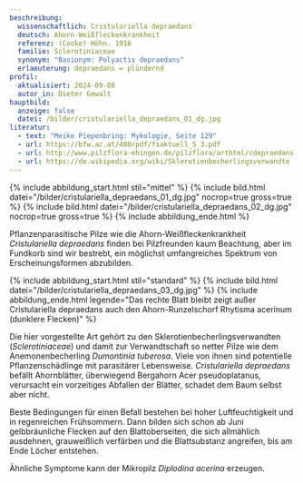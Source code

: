 ```yaml
---
beschreibung:
  wissenschaftlich: Cristulariella depraedans
  deutsch: Ahorn-Weißfleckenkrankheit
  referenz: (Cooke) Höhn. 1916
  familie: Sclerotiniaceae
  synonym: "Basionym: Polyactis depraedans"
  erlaeuterung: depraedans = plündernd
profil:
  aktualisiert: 2024-09-08
  autor_in: Dieter Gewalt
hauptbild:
  anzeige: false
  datei: /bilder/cristulariella_depraedans_01_dg.jpg
literatur:
  - text: "Meike Piepenbring: Mykologie, Seite 129"
  - url: https://bfw.ac.at/400/pdf/fsaktuell_5_3.pdf
  - url: http://www.pilzflora-ehingen.de/pilzflora/arthtml/cdepraedans.php
  - url: https://de.wikipedia.org/wiki/Sklerotienbecherlingsverwandte
---
```

{% include abbildung_start.html stil="mittel" %}
{% include bild.html datei="/bilder/cristulariella_depraedans_01_dg.jpg" nocrop=true gross=true %}
{% include bild.html datei="/bilder/cristulariella_depraedans_02_dg.jpg" nocrop=true gross=true %}
{% include abbildung_ende.html %}

Pflanzenparasitische Pilze wie die Ahorn-Weißfleckenkrankheit *Cristulariella depraedans* finden bei Pilzfreunden kaum Beachtung, aber im Fundkorb sind wir bestrebt, ein möglichst umfangreiches Spektrum von Erscheinungsformen abzubilden.

{% include abbildung_start.html stil="standard" %}
{% include bild.html datei="/bilder/cristulariella_depraedans_03_dg.jpg" %}
{% include abbildung_ende.html legende="Das rechte Blatt bleibt zeigt außer Cristulariella depraedans auch den Ahorn-Runzelschorf Rhytisma acerinum (dunklere Flecken)" %}

Die hier vorgestellte Art gehört zu den Sklerotienbecherlingsverwandten (*Sclerotiniaceae*) und damit zur Verwandtschaft so netter Pilze wie dem Anemonenbecherling *Dumontinia tuberosa*. Viele von ihnen sind potentielle Pflanzenschädlinge mit parasitärer Lebensweise. *Cristulariella depraedans* befällt Ahornblätter, überwiegend Bergahorn Acer pseudoplatanus, verursacht ein vorzeitiges Abfallen der Blätter, schadet dem Baum selbst aber nicht.

Beste Bedingungen für einen Befall bestehen bei hoher Luftfeuchtigkeit und in regenreichen Frühsommern. Dann bilden sich schon ab Juni gelbbräunliche Flecken auf den Blattoberseiten, die sich allmählich ausdehnen, grauweißlich verfärben und die Blattsubstanz angreifen, bis am Ende Löcher entstehen.

Ähnliche Symptome kann der Mikropilz *Diplodina acerina* erzeugen.